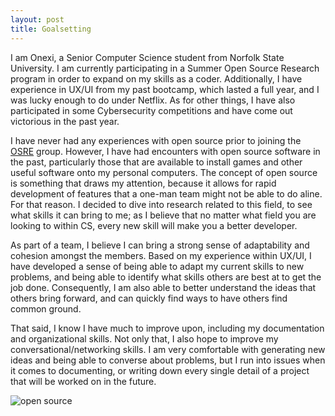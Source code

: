 ```yaml
---
layout: post
title: Goalsetting
---
```


I am Onexi, a Senior Computer Science student from Norfolk State University. I am currently participating in a Summer Open Source Research program in order to expand on my skills as a coder. Additionally, I have experience in UX/UI from my past bootcamp, which lasted a full year, and I was lucky enough to do under Netflix. As for other things, I have also participated in some Cybersecurity competitions and have come out victorious in the past year.

I have never had any experiences with open source prior to joining the [OSRE](https://ospo.ucsc.edu/osre/) group. However, I have had encounters with open source software in the past, particularly those that are available to install games and other useful software onto my personal computers. The concept of open source is something that draws my attention, because it allows for rapid development of features that a one-man team might not be able to do aline. For that reason. I decided to dive into research related to this field, to see what skills it can bring to me; as I believe that no matter what field you are looking to within CS, every new skill will make you a better developer.

As part of a team, I believe I can bring a strong sense of adaptability and cohesion amongst the members. Based on my experience within UX/UI, I have developed a sense of being able to adapt my current skills to new problems, and being able to identify what skills others are best at to get the job done. Consequently, I am also able to better understand the ideas that others bring forward, and can quickly find ways to have others find common ground.

That said, I know I have much to improve upon, including my documentation and organizational skills. Not only that, I also hope to improve my conversational/networking skills. I am very comfortable with generating new ideas and being able to converse about problems, but I run into issues when it comes to documenting, or writing down every single detail of a project that will be worked on in the future.


![ open source ](https://files.scec.org/s3fs-public/Community-Software-Development.jpg)
